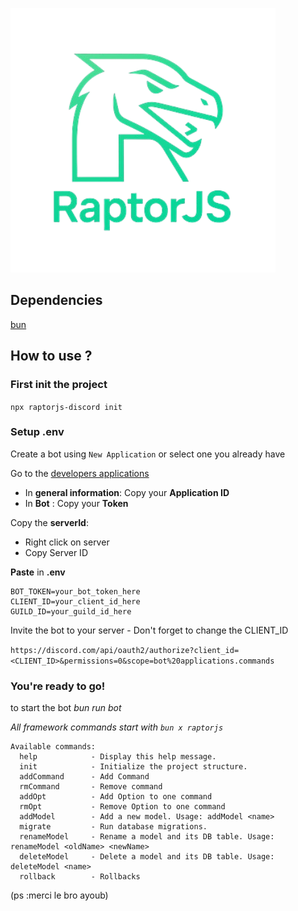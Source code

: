 ![Logo raptorjs](./img/raptorlogo.webp)

## Dependencies

[bun](https://bun.sh/)

## How to use ?

### First init the project

```npx raptorjs-discord init```

### Setup .env

Create a bot using `New Application` or select one you already have

Go to the [developers applications](https://discord.com/developers/applications)
- In **general information**: Copy your **Application ID**
- In **Bot**                : Copy your **Token**

Copy the **serverId**:
- Right click on server
- Copy Server ID

**Paste** in **.env**

```
BOT_TOKEN=your_bot_token_here
CLIENT_ID=your_client_id_here
GUILD_ID=your_guild_id_here
```

Invite the bot to your server - Don't forget to change the CLIENT_ID

```https://discord.com/api/oauth2/authorize?client_id=<CLIENT_ID>&permissions=0&scope=bot%20applications.commands```

### You're ready to go!

to start the bot *bun run bot*

*All framework commands start with `bun x raptorjs`*

```
Available commands:
  help            - Display this help message.
  init            - Initialize the project structure.
  addCommand      - Add Command
  rmCommand       - Remove command
  addOpt          - Add Option to one command
  rmOpt           - Remove Option to one command
  addModel        - Add a new model. Usage: addModel <name>
  migrate         - Run database migrations.
  renameModel     - Rename a model and its DB table. Usage: renameModel <oldName> <newName>
  deleteModel     - Delete a model and its DB table. Usage: deleteModel <name>
  rollback        - Rollbacks
```

(ps :merci le bro ayoub)
